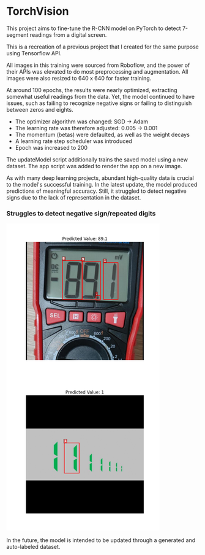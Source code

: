 # TorchVision
This project aims to fine-tune the R-CNN model on PyTorch to detect 7-segment readings from a digital screen.

This is a recreation of a previous project that I created for the same purpose using Tensorflow API.

All images in this training were sourced from Roboflow, and the power of their APIs was elevated to do most preprocessing and augmentation. All images were also 
resized to 640 x 640 for faster training.

At around 100 epochs, the results were nearly optimized, extracting somewhat useful readings from the data. Yet, the model continued to have issues, such as 
failing to recognize negative signs or failing to distinguish between zeros and eights.

- The optimizer algorithm was changed: SGD -> Adam
- The learning rate was therefore adjusted: 0.005 -> 0.001
- The momentum (betas) were defaulted, as well as the weight decays
- A learning rate step scheduler was introduced
- Epoch was increased to 200

The updateModel script additionally trains the saved model using a new dataset.
The app script was added to render the app on a new image.

As with many deep learning projects, abundant high-quality data is crucial to the model's successful training.
In the latest update, the model produced predictions of meaningful accuracy. Still, it struggled to detect negative signs due to the lack of 
representation in the dataset.

<h3>Struggles to detect negative sign/repeated digits</h3>
<img
  align=left
  src="https://github.com/raeditio/Torchvision/blob/main/appTest/89.1.png?raw=true" 
  alt="Negative sign" 
  width="400"
/>
<img
  src="https://github.com/raeditio/Torchvision/blob/main/appTest/rep.png?raw=true"
  alt="Repeat"
  width="400"
/>


In the future, the model is intended to be updated through a generated and auto-labeled dataset.
